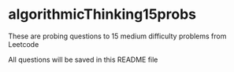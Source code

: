 # algorithmicThinking15probs
These are probing questions to 15 medium difficulty problems from Leetcode

All questions will be saved in this README file

